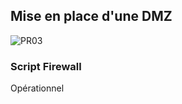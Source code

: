 ## Mise en place d'une DMZ


![PR03](https://user-images.githubusercontent.com/94182714/236840079-e8b5616e-4826-4050-bf04-ea8284a268b3.png)

### Script Firewall
Opérationnel

